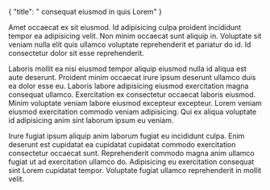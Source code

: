 {
  "title": " consequat eiusmod in quis Lorem"
}

Amet occaecat ex sit eiusmod. Id adipisicing culpa proident incididunt tempor ea adipisicing velit. Non minim occaecat sunt aliquip in. Voluptate sit veniam nulla elit quis ullamco voluptate reprehenderit et pariatur do id. Id consectetur dolor sit esse reprehenderit.

Laboris mollit ea nisi eiusmod tempor aliquip eiusmod nulla id aliqua est aute deserunt. Proident minim occaecat irure ipsum deserunt ullamco duis ea dolor esse eu. Laboris labore adipisicing eiusmod exercitation magna consequat ullamco. Exercitation ex consectetur occaecat laboris eiusmod. Minim voluptate veniam labore eiusmod excepteur excepteur. Lorem veniam eiusmod exercitation commodo veniam adipisicing. Qui ex aliqua voluptate id adipisicing anim sint laborum ipsum eu veniam.

Irure fugiat ipsum aliquip anim laborum fugiat eu incididunt culpa. Enim deserunt est cupidatat ea cupidatat cupidatat commodo exercitation consectetur occaecat sunt. Reprehenderit commodo magna anim ullamco fugiat ut ad exercitation ullamco do. Adipisicing eu exercitation consequat sint Lorem cupidatat tempor. Voluptate fugiat ullamco reprehenderit in mollit velit.